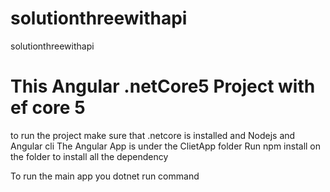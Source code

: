 # solutionthreewithapi
solutionthreewithapi

# This Angular .netCore5 Project with ef core 5

to run the project make sure that .netcore is installed and Nodejs and Angular cli
The Angular App is under the ClietApp folder 
Run npm install on the folder to install all the dependency

To run the main app you dotnet run command
